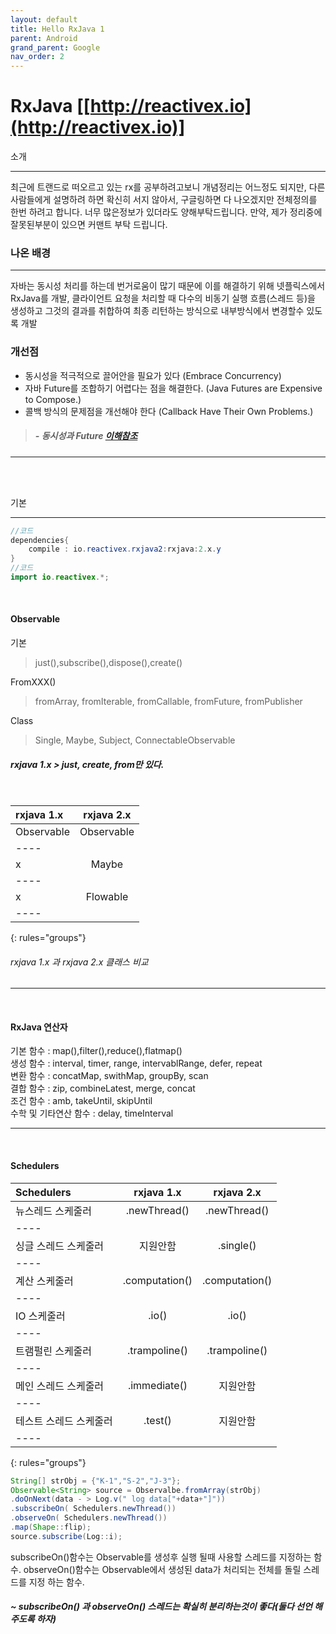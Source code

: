 ```yaml
---
layout: default
title: Hello RxJava 1
parent: Android
grand_parent: Google
nav_order: 2
---
```


# RxJava [[http://reactivex.io](http://reactivex.io)]

소개
<hr/>
최근에 트랜드로 떠오르고 있는 rx를 공부하려고보니 개념정리는 어느정도 되지만, 다른 사람들에게 
설명하려 하면 확신히 서지 않아서, 구글링하면 다 나오겠지만 전체정의를 한번 하려고 합니다. 
너무 많은정보가 있더라도 양해부탁드립니다. 만약, 제가 정리중에 잘못된부분이 있으면 커맨트 부탁 드립니다.

### 나온 배경
<hr/>
자바는 동시성 처리를 하는데 번거로움이 많기 때문에 이를 해결하기 위해 넷플릭스에서 RxJava를 개발, 클라이언트 요청을 
처리할 때 다수의 비동기 실행 흐름(스레드 등)을 생성하고 그것의 결과를 취합하여 최종 리턴하는 방식으로 내부방식에서 변경할수 있도록 개발 

### 개선점
+ 동시성을 적극적으로 끌어안을 필요가 있다 (Embrace Concurrency)
+ 자바 Future를 조합하기 어렵다는 점을 해결한다. (Java Futures are Expensive to Compose.)
+ 콜백 방식의 문제점을 개선해야 한다 (Callback Have Their Own Problems.)

> ##### - 동시성과 Future [이해참조](http://hamait.tistory.com/748)
<hr/>
<br/><br/>



기본
<hr/>

~~~ java
//코드
dependencies{
    compile : io.reactivex.rxjava2:rxjava:2.x.y
}
//코드
import io.reactivex.*;
~~~

<br/>

#### Observable
기본
> just(),subscribe(),dispose(),create()

FromXXX()
> fromArray, fromIterable, fromCallable, fromFuture, fromPublisher

Class
> Single, Maybe, Subject, ConnectableObservable

##### rxjava 1.x > just, create, from만 있다. 

<br/>

| rxjava 1.x | rxjava 2.x| 
|:--------|:-------:|
| Observable  | Observable  | 
|----
|  x  | Maybe  | 
|----
|  x  | Flowable  | 
|----
{: rules="groups"}

###### rxjava 1.x 과 rxjava 2.x 클래스 비교
<hr/>
<br/>

#### RxJava 연산자 <br/>
 기본 함수 : map(),filter(),reduce(),flatmap() <br/>
 생성 함수 : interval, timer, range, intervablRange, defer, repeat<br/>
 변환 함수 : concatMap, swithMap, groupBy, scan<br/>
 결합 함수 : zip, combineLatest, merge, concat<br/>
 조건 함수 : amb, takeUntil, skipUntil<br/> 
 수학 및 기타연산 함수 : delay, timeInterval <br/>
 
 
<hr/>
<br/>

#### Schedulers 

| Schedulers |rxjava 1.x | rxjava 2.x| 
|:--------|:-------:|:-------:|
| 뉴스레드 스케줄러  | .newThread()  |.newThread() |
|----
| 싱글 스레드 스케줄러  | 지원안함  | .single()|
|----
| 계산 스케줄러   | .computation()  |.computation()  |
|----
|  IO 스케줄러  | .io()  |.io() |
|----
|  트램펄린 스케줄러  | .trampoline()  | .trampoline()|
|----
|  메인 스레드 스케줄러  | .immediate()  | 지원안함 |
|----
|  테스트 스레드 스케줄러  | .test()  | 지원안함 |
|----
{: rules="groups"}

~~~ java
String[] strObj = {"K-1","S-2","J-3"};
Observable<String> source = Observalbe.fromArray(strObj)
.doOnNext(data - > Log.v(" log data["+data+"]"))
.subscribeOn( Schedulers.newThread())
.observeOn( Schedulers.newThread())
.map(Shape::flip);
source.subscribe(Log::i);

~~~
subscribeOn()함수는 Observable를 생성후 실행 될때 사용할 스레드를 지정하는 함수.
observeOn()함수는 Observable에서 생성된 data가 처리되는 전체를 돌릴 스레드를 지정 하는 함수.
##### ~ subscribeOn() 과 observeOn() 스레드는 확실히 분리하는것이 좋다(둘다 선언 해주도록 하자)